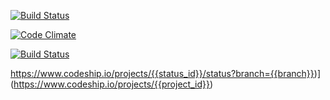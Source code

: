 [![Build Status](https://travis-ci.org/emn178/js-md5.svg?branch=master)](https://travis-ci.org/emn178/js-md5)

[![Code Climate](https://codeclimate.com/github/cloudfoundry/membrane.png)](https://codeclimate.com/github/cloudfoundry/membrane)

[![Build Status](https://travis-ci.org/cloudfoundry/membrane.png)](https://travis-ci.org/cloudfoundry/membrane)

https://www.codeship.io/projects/{{status_id}}/status?branch={{branch}})](https://www.codeship.io/projects/{{project_id}})
